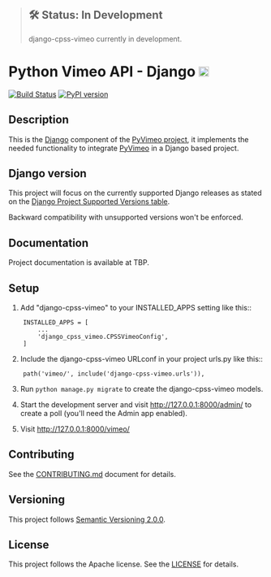 > ## 🛠 Status: In Development
> django-cpss-vimeo currently in development.

# Python Vimeo API - Django  [<img src="https://github.com/xgdfalcon/django-cpss-vimeo/blob/master/django_cpss_vimeo/static/cpss/logo.png?raw=true" alt="CPSS by XGDFalcon®" height="20px" />](https://controlpointsw.com) 

[![Build Status](https://travis-ci.org/xgdfalcon/django-cpss-vimeo.svg?branch=master)](https://travis-ci.org/xgdfalcon/django-cpss-vimeo)
[![PyPI version](https://badge.fury.io/py/django-cpss-vimeo.svg)](https://badge.fury.io/py/django-cpss-vimeo)

## Description

This is the [Django](https://www.djangoproject.com/) component of the
[PyVimeo project](https://github.com/vimeo/vimeo.py),
it implements the needed functionality to integrate
[PyVimeo](https://github.com/vimeo/vimeo.py)
in a Django based project.

## Django version

This project will focus on the currently supported Django releases as
stated on the [Django Project Supported Versions table](https://www.djangoproject.com/download/#supported-versions).

Backward compatibility with unsupported versions won't be enforced.

## Documentation

Project documentation is available at TBP.

## Setup

1. Add "django-cpss-vimeo" to your INSTALLED_APPS setting like this::
```
    INSTALLED_APPS = [
        ...
        'django_cpss_vimeo.CPSSVimeoConfig',
    ]
```
2. Include the django-cpss-vimeo URLconf in your project urls.py like this::
```
    path('vimeo/', include('django-cpss-vimeo.urls')),
```
3. Run `python manage.py migrate` to create the django-cpss-vimeo models.

4. Start the development server and visit http://127.0.0.1:8000/admin/
   to create a poll (you'll need the Admin app enabled).

5. Visit http://127.0.0.1:8000/vimeo/ 


## Contributing
See the [CONTRIBUTING.md](CONTRIBUTING.md) document for details.

## Versioning
This project follows [Semantic Versioning 2.0.0](http://semver.org/spec/v2.0.0.html).

## License
This project follows the Apache license. See the [LICENSE](LICENSE.md) for details.

